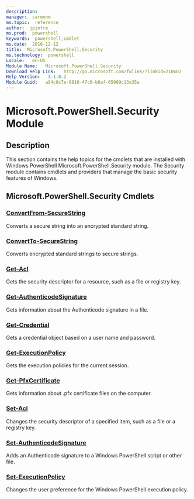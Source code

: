 ```yaml
---
description:  
manager:  carmonm
ms.topic:  reference
author:  jpjofre
ms.prod:  powershell
keywords:  powershell,cmdlet
ms.date:  2016-12-12
title:  Microsoft.PowerShell.Security
ms.technology:  powershell
Locale:   en-US
Module Name:   Microsoft.PowerShell.Security
Download Help Link:   http://go.microsoft.com/fwlink/?linkid=210602
Help Version:   3.1.0.2
Module Guid:   a94c8c7e-9810-47c0-b8af-65089c13a35a
---
```



# Microsoft.PowerShell.Security Module
## Description
This section contains the help topics for the cmdlets that are installed with Windows PowerShell Microsoft.PowerShell.Security module. The Security module contains cmdlets and providers that manage the basic security features of Windows.

## Microsoft.PowerShell.Security Cmdlets
### [ConvertFrom-SecureString](ConvertFrom-SecureString.md)
Converts a secure string into an encrypted standard string.


### [ConvertTo-SecureString](ConvertTo-SecureString.md)
Converts encrypted standard strings to secure strings.


### [Get-Acl](Get-Acl.md)
Gets the security descriptor for a resource, such as a file or registry key.


### [Get-AuthenticodeSignature](Get-AuthenticodeSignature.md)
Gets information about the Authenticode signature in a file.


### [Get-Credential](Get-Credential.md)
Gets a credential object based on a user name and password.


### [Get-ExecutionPolicy](Get-ExecutionPolicy.md)
Gets the execution policies for the current session.


### [Get-PfxCertificate](Get-PfxCertificate.md)
Gets information about .pfx certificate files on the computer.


### [Set-Acl](Set-Acl.md)
Changes the security descriptor of a specified item, such as a file or a registry key.


### [Set-AuthenticodeSignature](Set-AuthenticodeSignature.md)
Adds an Authenticode signature to a Windows PowerShell script or other file.


### [Set-ExecutionPolicy](Set-ExecutionPolicy.md)
Changes the user preference for the Windows PowerShell execution policy.


